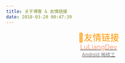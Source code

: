 ```yaml
---
title: 关于博客 & 友情链接
date: 2018-03-20 00:47:39
---
```

<div style="width:100%; height:480px;background-image:url('https://i.loli.net/2019/05/10/5cd5454cad2ab.png');background-size:100%;background-repeat:no-repeat;" ><div style="text-align: center;">
<div style="color: #FF9800;font-size: x-large">🔗友情链接</div><div><a href="https://blog.luliangdev.cn" target="_blank" rel="nofollow" ><span style="font-size: large;color: lightsalmon;">LuLiangDev<span><div style="color: grey;font-size: small;">Android 搬砖工</div></a>
    </div>
</div></div>